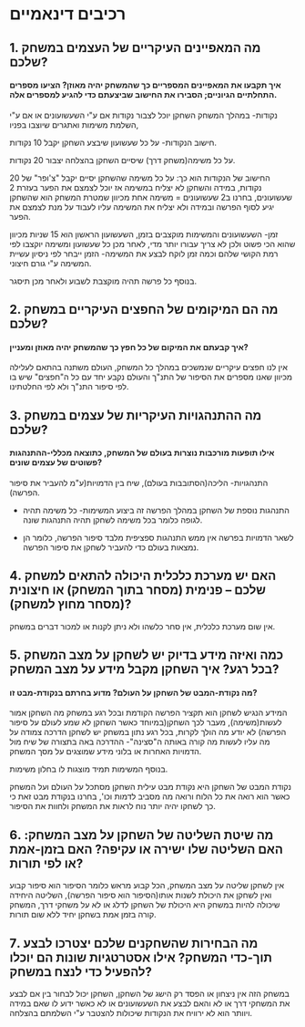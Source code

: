# רכיבים דינאמיים

## 1. מה המאפיינים העיקריים של העצמים במשחק שלכם?
   
#### איך תקבעו את המאפיינים המספריים כך שהמשחק יהיה מאוזן? הציעו מספרים התחלתיים הגיוניים; הסבירו את החישוב שביצעתם כדי להגיע למספרים אלה.

נקודות- במהלך המשחק השחקן יוכל לצבור נקודות אם ע"י השעשועונים או אם ע"י השלמת משימות ואתגרים שיוצבו בפניו,

חישוב הנקודות- על כל שעשועון שיבצע השחקן יקבל 10 נקודות.

על כל משימה(משחק דרך) שיסיים השחקן בהצלחה יצבור 20 נקודות.
  
החישוב של הנקודות הוא כך: על כל משימה שהשחקן יסיים יקבל "צ'ופר" של 20 נקודות, במידה והשחקן לא יצליח במשימה אז יוכל לצמצם את הפער בעזרת 2 שעשועונים, בחרנו ב2 שעשועונים = משימה אחת מכיוון שמטרת המשחק הוא שהשחקן יגיע לסוף הפרשה ובמידה ולא יצליח את המשימה עליו לעבוד על מנת לצמצם את הפער.

זמן- השעשועונים והמשימות מוקצבים בזמן, השעשועון הראשון הוא 15 שניות מכיוון שהוא הכי פשוט ולכן לא צריך עבורו יותר מדי, לאחר מכן כל שעשועון ומשימה יוקצבו לפי רמת הקושי שלהם וכמה זמן לוקח לבצע את המשימה- הזמן ייבחר לפי ניסיון עשיית המשימה ע"י גורם חיצוני.

בנוסף כל פרשה תהיה מוקצבת לשבוע ולאחר מכן תיסגר.

## 2. מה הם המיקומים של החפצים העיקריים במשחק שלכם?
	
#### איך קבעתם את המיקום של כל חפץ כך שהמשחק יהיה מאוזן ומעניין?

אין לנו חפצים עיקריים שנמשכים במהלך כל המשחק, העולם משתנה בהתאם לעלילה מכיוון שאנו מספרים את הסיפור של התנ"ך והעולם נקבע יחד עם כל ה"חפצים" שיש בו לפי סיפור התנ"ך ולא לפי החלטתינו.

## 3. מה ההתנהגויות העיקריות של עצמים במשחק שלכם?
 
#### אילו תופעות מורכבות נוצרות בעולם של המשחק, כתוצאה מכללי-ההתנהגות פשוטים של עצמים שונים?

התנהגויות- הליכה(הסתובבות בעולם), שיח בין הדמויות(ע"מ להעביר את סיפור הפרשה).

- התנהגות נוספת של השחקן במהלך הפרשה זה ביצוע המשימות- כל משימה תהיה לגופה כלומר בכל משימה לשחקן תהיה התנהגות שונה.

- לשאר הדמויות בפרשה אין ממש התנהגות ספציפית מלבד סיפור הפרשה, כלומר הן נמצאות בעולם כדי להעביר לשחקן את סיפור הפרשה.

## 4. האם יש מערכת כלכלית היכולה להתאים למשחק שלכם – פנימית (מסחר בתוך המשחק) או חיצונית (מסחר מחוץ למשחק)?
   
אין שום מערכת כלכלית, אין סחר כלשהו ולא ניתן לקנות או למכור דברים במשחק.

## 5. כמה ואיזה מידע בדיוק יש לשחקן על מצב המשחק בכל רגע? איך השחקן מקבל מידע על מצב המשחק?
    
#### מה נקודת-המבט של השחקן על העולם? מדוע בחרתם בנקודת-מבט זו?

המידע הנגיש לשחקן הוא תקציר הפרשה הקודמת ובכל רגע במשחק מה השחקן אמור לעשות(משימה), מעבר לכך השחקן(במיוחד כאשר השחקן לא שמע לעולם על סיפור הפרשה) לא יודע מה הולך לקרות, בכל רגע נתון במשחק יש לשחקן הדרכה צמודה על מה עליו לעשות מה קורה באותה ה"סצינה"- ההדרכה באה בתצורה של שיח מול הדמויות האחרות או בלוני מידע שמוצגים על מסך המשחק.

בנוסף המשימות תמיד מוצגות לו בחלון משימות.

נקודת המבט של השחקן היא נקודת מבט עילית השחקן מסתכל על העולם ועל המשחק כאשר הוא רואה את כל הלוח ורואה מה מסביב לדמות וכו', בחרנו בנקודת מבט זאת כי כך לשחקו יהיה יותר נוח לראות את המשחק ולחוות את הסיפור.

## 6. מה שיטת השליטה של השחקן על מצב המשחק: האם השליטה שלו ישירה או עקיפה? האם בזמן-אמת או לפי תורות?

אין לשחקן שליטה על מצב המשחק, הכל קבוע מראש כלומר הסיפור הוא סיפור קבוע ואין לשחקן את היכולת לשנות אותו(הסיפור הוא סיפור הפרשה), השליטה היחידה שיכולה להיות במשחק היא היכולת של השחקן לדלג או לא על משחקי דרך, המשחק קורה בזמן אמת בשחקן יחיד ללא שום תורות.

## 7. מה הבחירות שהשחקנים שלכם יצטרכו לבצע תוך-כדי המשחק? אילו אסטרטגיות שונות הם יוכלו להפעיל כדי לנצח במשחק?

במשחק הזה אין ניצחון או הפסד רק הישג של השחקן, השחקן יכול לבחור בין אם לבצע את המשחקי דרך או לא והאם לבצע את השעשועונים או לא כאשר ידוע לו שאם במידה ויוותר הוא לא ירוויח את הנקודות שיכולות להצטבר ע"י השלמתם בהצלחה.
